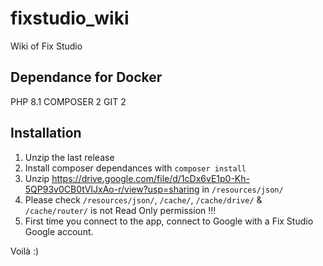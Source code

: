 # fixstudio_wiki
Wiki of Fix Studio

## Dependance for Docker

PHP 8.1
COMPOSER 2
GIT 2

## Installation

1. Unzip the last release
2. Install composer dependances with `composer install`
3. Unzip https://drive.google.com/file/d/1cDx6vE1p0-Kh-5QP93v0CB0tVIJxAo-r/view?usp=sharing in `/resources/json/`
4. Please check `/resources/json/`, `/cache/`, `/cache/drive/` & `/cache/router/` is not Read Only permission !!!
5. First time you connect to the app, connect to Google with a Fix Studio Google account.

Voilà :)
